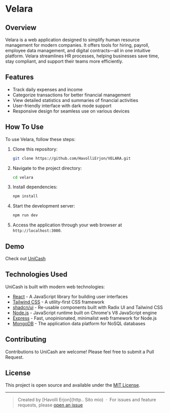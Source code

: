 # Velara

## Overview

Velara is a web application designed to simplify human resource management for modern companies. It offers tools for hiring, payroll, employee data management, and digital contracts—all in one intuitive platform. Velara streamlines HR processes, helping businesses save time, stay compliant, and support their teams more efficiently.

## Features

- Track daily expenses and income
- Categorize transactions for better financial management
- View detailed statistics and summaries of financial activities
- User-friendly interface with dark mode support
- Responsive design for seamless use on various devices

## How To Use

To use Velara, follow these steps:

1. Clone this repository:

    ```bash
    git clone https://github.com/HavolliErjon/VELARA.git
    ```

2. Navigate to the project directory:

    ```bash
    cd velara
    ```

3. Install dependencies:

    ```bash
    npm install
    ```

4. Start the development server:

    ```bash
    npm run dev
    ```

5. Access the application through your web browser at `http://localhost:3000`.

## Demo

Check out [UniCash](https://uni-cash.netlify.app/)

## Technologies Used

UniCash is built with modern web technologies:

- [React](https://reactjs.org/) - A JavaScript library for building user interfaces
- [Tailwind CSS](https://tailwindcss.com/) - A utility-first CSS framework
- [shadcn/ui](https://ui.shadcn.com/) - Re-usable components built with Radix UI and Tailwind CSS
- [Node.js](https://nodejs.org/) - JavaScript runtime built on Chrome's V8 JavaScript engine
- [Express](https://expressjs.com/) - Fast, unopinionated, minimalist web framework for Node.js
- [MongoDB](https://www.mongodb.com/) - The application data platform for NoSQL databases

## Contributing

Contributions to UniCash are welcome! Please feel free to submit a Pull Request.

## License

This project is open source and available under the [MIT License](LICENSE).

---

> Created by [Havolli Erjon](http.. Sito mio) &nbsp;&middot;&nbsp;
> For issues and feature requests, please [open an issue](https://github.com/francescovitale-dev/unicash/issues)
